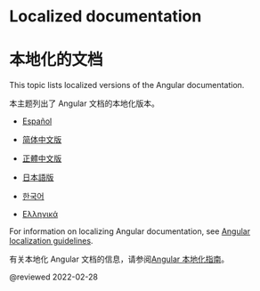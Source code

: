# Localized documentation

# 本地化的文档

This topic lists localized versions of the Angular documentation.

本主题列出了 Angular 文档的本地化版本。

* [Español](http://docs.angular.lat) <!-- Español -->

* [简体中文版](https://angular.cn) <!-- 简体中文版 -->

* [正體中文版](https://angular.tw) <!-- 正體中文版 -->

* [日本語版](https://angular.jp) <!-- 日本語版 -->

* [한국어](https://angular.kr) <!-- 한국어 -->

* [Ελληνικά](https://angular-gr.web.app) <!-- Ελληνικά -->

For information on localizing Angular documentation, see [Angular localization guidelines](guide/localizing-angular).

有关本地化 Angular 文档的信息，请参阅[Angular 本地化指南](guide/localizing-angular)。

<!-- links -->

<!-- external links -->

<!-- end links -->

@reviewed 2022-02-28